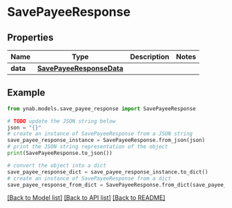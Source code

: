 # SavePayeeResponse


## Properties

Name | Type | Description | Notes
------------ | ------------- | ------------- | -------------
**data** | [**SavePayeeResponseData**](SavePayeeResponseData.md) |  | 

## Example

```python
from ynab.models.save_payee_response import SavePayeeResponse

# TODO update the JSON string below
json = "{}"
# create an instance of SavePayeeResponse from a JSON string
save_payee_response_instance = SavePayeeResponse.from_json(json)
# print the JSON string representation of the object
print(SavePayeeResponse.to_json())

# convert the object into a dict
save_payee_response_dict = save_payee_response_instance.to_dict()
# create an instance of SavePayeeResponse from a dict
save_payee_response_from_dict = SavePayeeResponse.from_dict(save_payee_response_dict)
```
[[Back to Model list]](../README.md#documentation-for-models) [[Back to API list]](../README.md#documentation-for-api-endpoints) [[Back to README]](../README.md)


